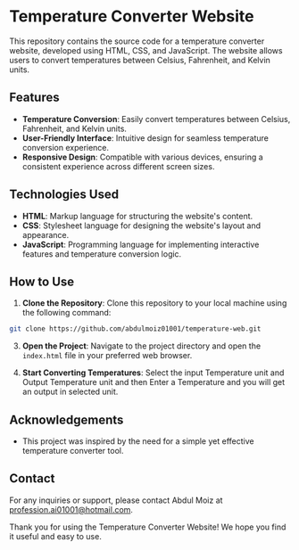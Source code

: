 # Temperature Converter Website

This repository contains the source code for a temperature converter website, developed using HTML, CSS, and JavaScript. The website allows users to convert temperatures between Celsius, Fahrenheit, and Kelvin units.

## Features

- **Temperature Conversion**: Easily convert temperatures between Celsius, Fahrenheit, and Kelvin units.
- **User-Friendly Interface**: Intuitive design for seamless temperature conversion experience.
- **Responsive Design**: Compatible with various devices, ensuring a consistent experience across different screen sizes.

## Technologies Used

- **HTML**: Markup language for structuring the website's content.
- **CSS**: Stylesheet language for designing the website's layout and appearance.
- **JavaScript**: Programming language for implementing interactive features and temperature conversion logic.

## How to Use

1. **Clone the Repository**: Clone this repository to your local machine using the following command:
```bash
git clone https://github.com/abdulmoiz01001/temperature-web.git
```

3. **Open the Project**: Navigate to the project directory and open the `index.html` file in your preferred web browser.

4. **Start Converting Temperatures**: Select the input Temperature unit and Output Temperature unit and then Enter a Temperature and you will get an output in selected unit.

## Acknowledgements

- This project was inspired by the need for a simple yet effective temperature converter tool.


## Contact

For any inquiries or support, please contact Abdul Moiz at profession.ai01001@hotmail.com.

Thank you for using the Temperature Converter Website! We hope you find it useful and easy to use.
